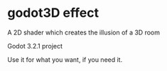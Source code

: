 # godot3D effect
A 2D shader which creates the illusion of a 3D room

Godot 3.2.1 project 

Use it for what you want, if you need it.

